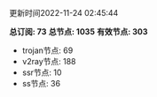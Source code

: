 更新时间2022-11-24 02:45:44

**总订阅: 73**
**总节点: 1035**
**有效节点: 303**
- trojan节点: 69
- v2ray节点: 188
- ssr节点: 10
- ss节点: 36
